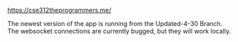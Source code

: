https://cse312theprogrammers.me/

The newest version of the app is running from the Updated-4-30 Branch. The websocket connections are currently bugged, but they will work locally.
